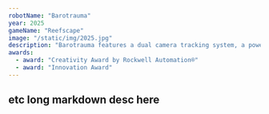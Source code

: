 ```yaml
---
robotName: "Barotrauma"
year: 2025
gameName: "Reefscape"
image: "/static/img/2025.jpg"
description: "Barotrauma features a dual camera tracking system, a powerful and accurate algae shooter, and "
awards:
  - award: "Creativity Award by Rockwell Automation®"
  - award: "Innovation Award"
---
```

## etc long markdown desc here
